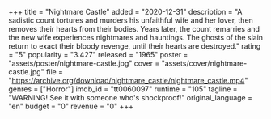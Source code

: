 +++
title = "Nightmare Castle"
added = "2020-12-31"
description = "A sadistic count tortures and murders his unfaithful wife and her lover, then removes their hearts from their bodies. Years later, the count remarries and the new wife experiences nightmares and hauntings. The ghosts of the slain return to exact their bloody revenge, until their hearts are destroyed."
rating = "5"
popularity = "3.427"
released = "1965"
poster = "assets/poster/nightmare-castle.jpg"
cover = "assets/cover/nightmare-castle.jpg"
file = "https://archive.org/download/nightmare_castle/nightmare_castle.mp4"
genres = ["Horror"]
imdb_id = "tt0060097"
runtime = "105"
tagline = "WARNING! See it with someone who's shockproof!"
original_language = "en"
budget = "0"
revenue = "0"
+++
